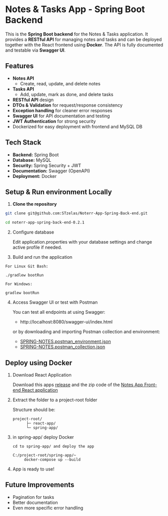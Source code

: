 # Notes & Tasks App - Spring Boot Backend

This is the **Spring Boot backend** for the Notes & Tasks application. It provides a **RESTful API** for managing notes and tasks and can be deployed together with the React frontend using **Docker**.
The API is fully documented and testable via **Swagger UI**. 


## Features

- **Notes API**
  - Create, read, update, and delete notes  
- **Tasks API**
  - Add, update, mark as done, and delete tasks 
- **RESTful API** design  
- **DTOs & Validation** for request/response consistency  
- **Exception handling** for cleaner error responses
- **Swagger UI** for API documentation and testing 
- **JWT Authentication** for strong security  
- Dockerized for easy deployment with frontend and MySQL DB  


## Tech Stack

- **Backend:** Spring Boot  
- **Database:** MySQL
- **Security:** Spring Security + JWT
- **Documentation:** Swagger (OpenAPI)
- **Deployment:** Docker

## Setup & Run environment Locally

1. **Clone the repository**

```bash
git clone git@github.com:STzelas/Noterr-App-Spring-Back-end.git

cd noterr-app-spring-back-end-0.2.1
```

2. Configure database
    
    Edit application.properties with your database settings and change active profile if needed.

3. Build and run the application

```
For Linux Git Bash:

./gradlew bootRun

For Windows:

gradlew bootRun
```

4. Access Swagger UI or test with Postman

   You can test all endpoints at using Swagger:
   - http://localhost:8080/swagger-ui/index.html
   

   or by downloading and importing Postman collection and environment:
   - [SPRING-NOTES.postman_environment.json](https://github.com/user-attachments/files/21970909/SPRING-NOTES.postman_environment.json)
   - [SPRING-NOTES.postman_collection.json](https://github.com/user-attachments/files/21970908/SPRING-NOTES.postman_collection.json)

## Deploy using Docker

1. Download React Application

    Download this apps [release](https://github.com/STzelas/Noterr-App-Spring-Back-end/releases/tag/v0.2.1) and the zip code of the [Notes App Front-end React application](https://github.com/STzelas/Noterr-App-React-Front-end)

2. Extract the folder to a project-root folder

    Structure should be:
    ```
    project-root/
          ├─ react-app/
          └─ spring-app/

3. in spring-app/ deploy Docker

   ```
   cd to spring-app/ and deploy the app
   
   C:/project-root/spring-app/~
        docker-compose up --build
   ```

4. App is ready to use!

## Future Improvements

- Pagination for tasks
- Better documentation
- Even more specific error handling 


